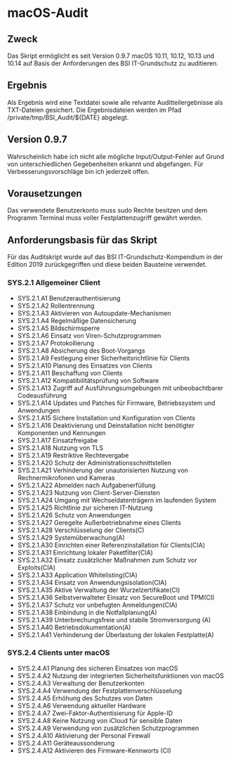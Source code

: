# macOS-Audit
## Zweck
Das Skript ermöglicht es seit Version 0.9.7 macOS 10.11, 10.12, 10.13 und 10.14 auf Basis der Anforderungen des BSI IT-Grundschutz zu auditieren.

## Ergebnis
Als Ergebnis wird eine Textdatei sowie alle relvante Auditteilergebnisse als TXT-Dateien gesichert. Die Ergebnisdateien werden im Pfad /private/tmp/BSI_Audit/${DATE} abgelegt.

## Version 0.9.7
Wahrscheinlich habe ich nicht alle mögliche Input/Output-Fehler auf Grund von unterschiedlichen Gegebenheiten erkannt und abgefangen. Für Verbesserungsvorschläge bin ich jederzeit offen. 

## Vorausetzungen
Das verwendete Benutzerkonto muss sudo Rechte besitzen und dem Programm Terminal muss voller Festplattenzugriff gewährt werden. 

## Anforderungsbasis für das Skript
Für das Auditskript wurde auf das BSI IT-Grundschutz-Kompendium in der Edition 2019 zurückgegriffen und diese beiden Bausteine verwendet.

### SYS.2.1 Allgemeiner Client
* SYS.2.1.A1 Benutzerauthentisierung
* SYS.2.1.A2 Rollentrennung
* SYS.2.1.A3 Aktivieren von Autoupdate-Mechanismen
* SYS.2.1.A4 Regelmäßige Datensicherung
* SYS.2.1.A5 Bildschirmsperre
* SYS.2.1.A6 Einsatz von Viren-Schutzprogrammen
* SYS.2.1.A7 Protokollierung
* SYS.2.1.A8 Absicherung des Boot-Vorgangs
* SYS.2.1.A9 Festlegung einer Sicherheitsrichtlinie für Clients
* SYS.2.1.A10 Planung des Einsatzes von Clients
* SYS.2.1.A11 Beschaffung von Clients
* SYS.2.1.A12 Kompatibilitätsprüfung von Software
* SYS.2.1.A13 Zugriff auf Ausführungsumgebungen mit unbeobachtbarer Codeausführung
* SYS.2.1.A14 Updates und Patches für Firmware, Betriebssystem und Anwendungen
* SYS.2.1.A15 Sichere Installation und Konfiguration von Clients
* SYS.2.1.A16 Deaktivierung und Deinstallation nicht benötigter Komponenten und Kennungen
* SYS.2.1.A17 Einsatzfreigabe
* SYS.2.1.A18 Nutzung von TLS
* SYS.2.1.A19 Restriktive Rechtevergabe
* SYS.2.1.A20 Schutz der Administrationsschnittstellen
* SYS.2.1.A21 Verhinderung der unautorisierten Nutzung von Rechnermikrofonen und Kameras
* SYS.2.1.A22 Abmelden nach Aufgabenerfüllung
* SYS.2.1.A23 Nutzung von Client-Server-Diensten
* SYS.2.1.A24 Umgang mit Wechseldatenträgern im laufenden System
* SYS.2.1.A25 Richtlinie zur sicheren IT-Nutzung
* SYS.2.1.A26 Schutz von Anwendungen
* SYS.2.1.A27 Geregelte Außerbetriebnahme eines Clients
* SYS.2.1.A28 Verschlüsselung der Clients(C)
* SYS.2.1.A29 Systemüberwachung(A)
* SYS.2.1.A30 Einrichten einer Referenzinstallation für Clients(CIA)
* SYS.2.1.A31 Einrichtung lokaler Paketfilter(CIA)
* SYS.2.1.A32 Einsatz zusätzlicher Maßnahmen zum Schutz vor Exploits(CIA)
* SYS.2.1.A33 Application Whitelisting(CIA)
* SYS.2.1.A34 Einsatz von Anwendungsisolation(CIA)
* SYS.2.1.A35 Aktive Verwaltung der Wurzelzertifikate(CI)
* SYS.2.1.A36 Selbstverwalteter Einsatz von SecureBoot und TPM(CI)
* SYS.2.1.A37 Schutz vor unbefugten Anmeldungen(CIA)
* SYS.2.1.A38 Einbindung in die Notfallplanung(A)
* SYS.2.1.A39 Unterbrechungsfreie und stabile Stromversorgung (A)
* SYS.2.1.A40 Betriebsdokumentation(A)
* SYS.2.1.A41 Verhinderung der Überlastung der lokalen Festplatte(A)

### SYS.2.4 Clients unter macOS
* SYS.2.4.A1 Planung des sicheren Einsatzes von macOS
* SYS.2.4.A2 Nutzung der integrierten Sicherheitsfunktionen von macOS
* SYS.2.4.A3 Verwaltung der Benutzerkonten
* SYS.2.4.A4 Verwendung der Festplattenverschlüsselung
* SYS.2.4.A5 Erhöhung des Schutzes von Daten
* SYS.2.4.A6 Verwendung aktueller Hardware
* SYS.2.4.A7 Zwei-Faktor-Authentisierung für Apple-ID
* SYS.2.4.A8 Keine Nutzung von iCloud für sensible Daten 
* SYS.2.4.A9 Verwendung von zusätzlichen Schutzprogrammen
* SYS.2.4.A10 Aktivierung der Personal Firewall
* SYS.2.4.A11 Geräteaussonderung
* SYS.2.4.A12 Aktivieren des Firmware-Kennworts (CI)
